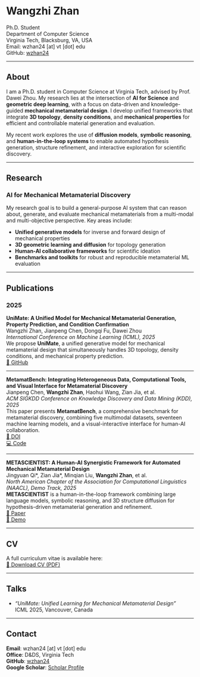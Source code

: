 # Wangzhi Zhan

Ph.D. Student  
Department of Computer Science  
Virginia Tech, Blacksburg, VA, USA  
Email: wzhan24 [at] vt [dot] edu  
GitHub: [wzhan24](https://github.com/wzhan24)  

---

## About

I am a Ph.D. student in Computer Science at Virginia Tech, advised by Prof. Dawei Zhou. My research lies at the intersection of **AI for Science** and **geometric deep learning**, with a focus on data-driven and knowledge-guided **mechanical metamaterial design**. I develop unified frameworks that integrate **3D topology**, **density conditions**, and **mechanical properties** for efficient and controllable material generation and evaluation.

My recent work explores the use of **diffusion models**, **symbolic reasoning**, and **human-in-the-loop systems** to enable automated hypothesis generation, structure refinement, and interactive exploration for scientific discovery.

---

## Research

### AI for Mechanical Metamaterial Discovery

My research goal is to build a general-purpose AI system that can reason about, generate, and evaluate mechanical metamaterials from a multi-modal and multi-objective perspective. Key areas include:
- **Unified generative models** for inverse and forward design of mechanical properties
- **3D geometric learning and diffusion** for topology generation
- **Human-AI collaborative frameworks** for scientific ideation
- **Benchmarks and toolkits** for robust and reproducible metamaterial ML evaluation

---

## Publications

### 2025

**UniMate: A Unified Model for Mechanical Metamaterial Generation, Property Prediction, and Condition Confirmation**  
Wangzhi Zhan, Jianpeng Chen, Dongqi Fu, Dawei Zhou  
*International Conference on Machine Learning (ICML), 2025*  
We propose **UniMate**, a unified generative model for mechanical metamaterial design that simultaneously handles 3D topology, density conditions, and mechanical property prediction.  
[📂 GitHub](https://github.com/wzhan24/UniMate)

---

**MetamatBench: Integrating Heterogeneous Data, Computational Tools, and Visual Interface for Metamaterial Discovery**  
Jianpeng Chen, **Wangzhi Zhan**, Haohui Wang, Zian Jia, et al.  
*ACM SIGKDD Conference on Knowledge Discovery and Data Mining (KDD), 2025*  
This paper presents **MetamatBench**, a comprehensive benchmark for metamaterial discovery, combining five multimodal datasets, seventeen machine learning models, and a visual-interactive interface for human-AI collaboration.  
[📄 DOI](https://doi.org/10.1145/3711896.3737416)  
[💻 Code](https://github.com/cjpcool/Metamaterial-Benchmark)

---

**METASCIENTIST: A Human-AI Synergistic Framework for Automated Mechanical Metamaterial Design**  
Jingyuan Qi*, Zian Jia*, Minqian Liu, **Wangzhi Zhan**, et al.  
*North American Chapter of the Association for Computational Linguistics (NAACL), Demo Track, 2025*  
**METASCIENTIST** is a human-in-the-loop framework combining large language models, symbolic reasoning, and 3D structure diffusion for hypothesis-driven metamaterial generation and refinement.  
[📄 Paper](https://arxiv.org/abs/2412.16270)  
[🔬 Demo](http://zhoulab-1.cs.vt.edu:5557/)

---

## CV

A full curriculum vitae is available here:  
[📄 Download CV (PDF)](your-cv-link.pdf)

---

## Talks

- *“UniMate: Unified Learning for Mechanical Metamaterial Design”*  
  ICML 2025, Vancouver, Canada

---

## Contact

**Email**: wzhan24 [at] vt [dot] edu  
**Office**: D&DS, Virginia Tech  
**GitHub**: [wzhan24](https://github.com/wzhan24)  
**Google Scholar**: [Scholar Profile](https://scholar.google.com/)
